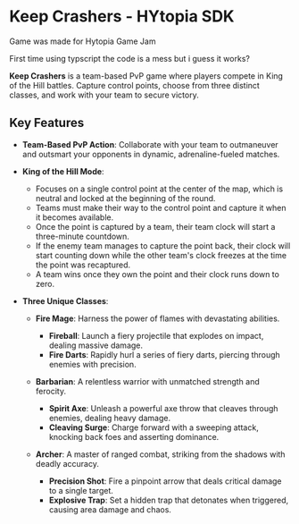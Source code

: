 # Keep Crashers - HYtopia SDK

Game was made for Hytopia Game Jam

First time using typscript the code is a mess but i guess it works?

**Keep Crashers** is a team-based PvP game where players compete in King of the Hill battles. Capture control points, choose from three distinct classes, and work with your team to secure victory.

## Key Features

- **Team-Based PvP Action**: Collaborate with your team to outmaneuver and outsmart your opponents in dynamic, adrenaline-fueled matches.

- **King of the Hill Mode**:
  - Focuses on a single control point at the center of the map, which is neutral and locked at the beginning of the round.
  - Teams must make their way to the control point and capture it when it becomes available.
  - Once the point is captured by a team, their team clock will start a three-minute countdown.
  - If the enemy team manages to capture the point back, their clock will start counting down while the other team's clock freezes at the time the point was recaptured.
  - A team wins once they own the point and their clock runs down to zero.

- **Three Unique Classes**:
  - **Fire Mage**: Harness the power of flames with devastating abilities.
    - **Fireball**: Launch a fiery projectile that explodes on impact, dealing massive damage.
    - **Fire Darts**: Rapidly hurl a series of fiery darts, piercing through enemies with precision.
  
  - **Barbarian**: A relentless warrior with unmatched strength and ferocity.
    - **Spirit Axe**: Unleash a powerful axe throw that cleaves through enemies, dealing heavy damage.
    - **Cleaving Surge**: Charge forward with a sweeping attack, knocking back foes and asserting dominance.
  
  - **Archer**: A master of ranged combat, striking from the shadows with deadly accuracy.
    - **Precision Shot**: Fire a pinpoint arrow that deals critical damage to a single target.
    - **Explosive Trap**: Set a hidden trap that detonates when triggered, causing area damage and chaos.



